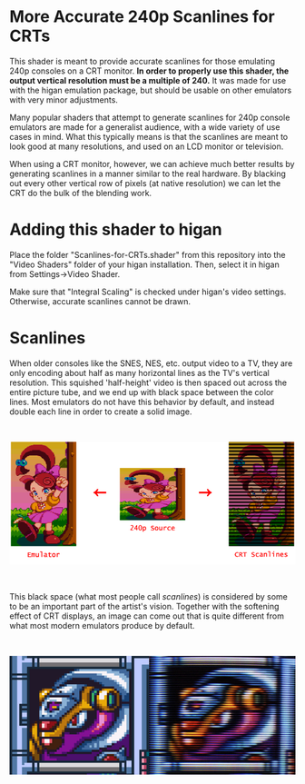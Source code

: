 # More Accurate 240p Scanlines for CRTs
This shader is meant to provide accurate scanlines for those emulating 240p consoles on a CRT monitor. **In order to properly use this shader, the output vertical resolution must be a multiple of 240.** It was made for use with the higan emulation package, but should be usable on other emulators with very minor adjustments.

Many popular shaders that attempt to generate scanlines for 240p console emulators are made for a generalist audience, with a wide variety of use cases in mind. What this typically means is that the scanlines are meant to look good at many resolutions, and used on an LCD monitor or television.

When using a CRT monitor, however, we can achieve much better results by generating scanlines in a manner similar to the real hardware. By blacking out every other vertical row of pixels (at native resolution) we can let the CRT do the bulk of the blending work.

# Adding this shader to higan

Place the folder "Scanlines-for-CRTs.shader" from this repository into the "Video Shaders" folder of your higan installation. Then, select it in higan from Settings->Video Shader.

Make sure that "Integral Scaling" is checked under higan's video settings. Otherwise, accurate scanlines cannot be drawn.

# Scanlines

When older consoles like the SNES, NES, etc. output video to a TV, they are only encoding about half as many horizontal lines as the TV's vertical resolution. This squished 'half-height' video is then spaced out across the entire picture tube, and we end up with black space between the color lines. Most emulators do not have this behavior by default, and instead double each line in order to create a solid image.

&nbsp;

![Panel de Pon](crt-ex.png)

&nbsp;

This black space (what most people call *scanlines*) is considered by some to be an important part of the artist's vision. Together with the softening effect of CRT displays, an image can come out that is quite different from what most modern emulators produce by default.

&nbsp;

![source: twitter.com/CRTpixels](crt-1.jpg)